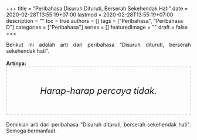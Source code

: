 +++
title = "Peribahasa Disuruh Dituruti, Berserah Sekehendak Hati"
date = 2020-02-28T13:55:19+07:00
lastmod = 2020-02-28T13:55:19+07:00
description = ""
toc = true
authors = []
tags = ["Peribahasa", "Peribahasa D"]
categories = ["Peribahasa"]
series = []
featuredImage = ""
draft = false
+++

<div dir="ltr" style="text-align: left;" trbidi="on"><div style="text-align: justify;">Berikut ini adalah arti dari peribahasa “Disuruh dituruti, berserah sekehendak hati”.</div><br /><div style="text-align: justify;"><b>Artinya:</b></div><div style="border: 2px dashed #ddd; font-size: 24px; height: auto; margin: 0 auto; padding: 50px; text-align: center; width: auto;"><i>Harap-harap percaya tidak.</i></div><div style="text-align: justify;"><br /></div><div style="text-align: justify;">Demikian arti dari peribahasa "Disuruh dituruti, berserah sekehendak hati". Semoga bermanfaat.</div></div>
